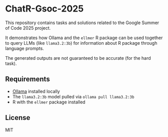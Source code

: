 # ChatR-Gsoc-2025

This repository contains tasks and solutions related to the Google Summer of Code 2025 project.

It demonstrates how Ollama and the `ellmer` R package can be used together to query LLMs (like `llama3.2:3b`) for information about R package through language prompts.

The generated outputs are not guaranteed to be accurate (for the hard task).

## Requirements

- [Ollama](https://ollama.ai/) installed locally
- The `llama3.2:3b` model pulled via `ollama pull llama3.2:3b`
- R with the `ellmer` package installed

## License

MIT
